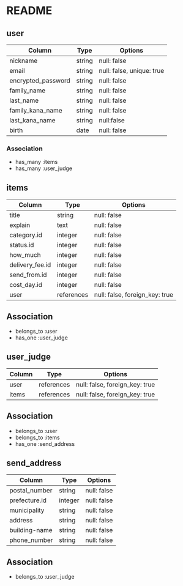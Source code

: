 # README

## user

| Column             | Type   | Options                   |
| ------------------ | ------ | ------------------------- |
| nickname           | string | null: false               |
| email              | string | null: false, unique: true |
| encrypted_password | string | null: false               |
| family_name        | string | null: false               |
| last_name          | string | null: false               |
| family_kana_name   | string | null: false               |
| last_kana_name     | string | null:false                |
| birth              | date   | null: false               |

### Association
- has_many :items
- has_many :user_judge

## items

| Column          | Type          | Options                        |
| --------------- | ------------- | ------------------------------ |
| title           | string        | null: false                    |
| explain         | text          | null: false                    |
| category.id     | integer       | null: false                    |
| status.id       | integer       | null: false                    |
| how_much        | integer       | null: false                    |
| delivery_fee.id | integer       | null: false                    |
| send_from.id    | integer       | null: false                    |
| cost_day.id     | integer       | null: false                    |
| user            | references    | null: false, foreign_key: true |

## Association
- belongs_to :user
- has_one :user_judge

## user_judge

| Column | Type       | Options                        |
| ------ | ---------- | ------------------------------ |
| user   | references | null: false, foreign_key: true |
| items  | references | null: false, foreign_key: true |

## Association
- belongs_to :user
- belongs_to :items
- has_one :send_address

## send_address

| Column        | Type          | Options     |
| ------------- | ------------- | ----------- |
| postal_number | string        | null: false | 
| prefecture.id | integer       | null: false |
| municipality  | string        | null: false |
| address       | string        | null: false |
| building-name | string        | null: false |
| phone_number  | string        | null: false |

## Association
- belongs_to :user_judge